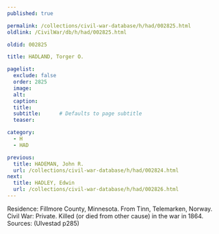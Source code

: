 ```yaml
---
published: true

permalink: /collections/civil-war-database/h/had/002825.html
oldlink: /CivilWar/db/h/had/002825.html

oldid: 002825

title: HADLAND, Torger O.

pagelist:
  exclude: false
  order: 2825
  image: 
  alt:
  caption:
  title:
  subtitle:      # Defaults to page subtitle
  teaser:

category: 
  - H 
  - HAD

previous:
  title: HADEMAN, John R.
  url: /collections/civil-war-database/h/had/002824.html  
next:
  title: HADLEY, Edwin
  url: /collections/civil-war-database/h/had/002826.html   
---
```

Residence: Fillmore County, Minnesota. From Tinn, Telemarken, Norway. Civil War: Private. Killed (or died from other cause) in the war in 1864. Sources: (Ulvestad p285)